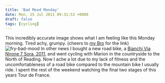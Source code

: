 ```yaml
---
title: 'Bad Mood Monday'
date: Mon, 25 Jul 2011 09:31:53 +0000
draft: false
tags: [cycling]
---
```


This incredibly accurate image shows what I am feeling like this Monday morning. Tired achy, grumpy. (cheers to [my Bro](http://rob-hudson.com "rob hudson") for the link) ![](/shared/2011/07/fry-bad-mood.jpg "fry-bad-mood") In other news I bought a new road bike, a [Bianchi Via Nirone 7 Sora, 2011](http://www.bianchi.com/Uk/Bikes/Bikes_Detail.aspx?ProductIDMaster=51346 "my new bianchi bike"), and went cycling with Marion in the countryside to the North of Reading. Now I ache a lot due to my lack of fitness and the uncomfortableness of a road bike compared to the mountain bike I usually ride. I spent the rest of the weekend watching the final two stages of this years Tour de France.